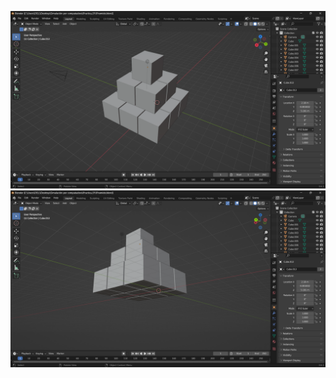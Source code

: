 ![Captura 1](https://github.com/larz120/SimulacionPorComputadora-CarlosLara/blob/main/Practica_01/piramide_01.png)
![Captura 1](https://github.com/larz120/SimulacionPorComputadora-CarlosLara/blob/main/Practica_01/piramide_02.png)
